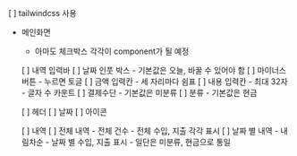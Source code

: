 [ ] tailwindcss 사용

- 메인화면
    - 아마도 체크박스 각각이 component가 될 예정

    [ ] 내역 입력바
        [ ] 날짜 인풋 박스
            - 기본값은 오늘, 바꿀 수 있어야 함
        [ ] 마이너스 버튼
            - 누르면 토글
        [ ] 금액 입력칸
            - 세 자리마다 쉼표
        [ ] 내용 입력칸
            - 최대 32자
            - 글자 수 카운트
        [ ] 결제수단
            - 기본값은 미분류
        [ ] 분류
            - 기본값은 현금

    [ ] 헤더
        [ ] 날짜
        [ ] 아이콘
    
    [ ] 내역
        [ ] 전체 내역
            - 전체 건수
            - 전체 수입, 지출 각각 표시
        [ ] 날짜 별 내역
            - 내림차순
            - 날짜 별 수입, 지출 표시
            - 일단은 미분류, 현금으로 통일